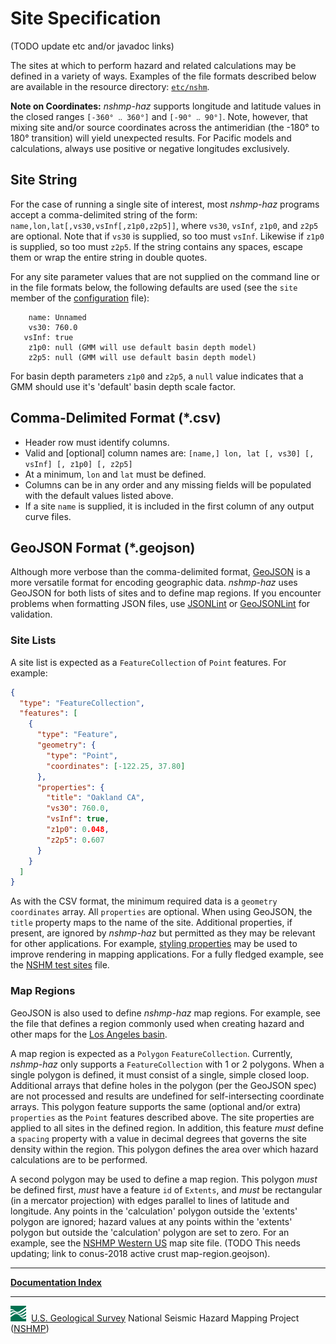 # Site Specification

(TODO update etc and/or javadoc links)

The sites at which to perform hazard and related calculations may be defined in a variety of
ways. Examples of the file formats described below are available in the resource directory:
[`etc/nshm`](/usgs/nshmp-haz/tree/master/etc/nshm).

__Note on Coordinates:__ *nshmp-haz* supports longitude and latitude values in the closed
ranges `[-360° ‥ 360°]` and `[-90° ‥ 90°]`. Note, however, that mixing site and/or source
coordinates across the antimeridian (the -180° to 180° transition) will yield unexpected results.
For Pacific models and calculations, always use positive or negative longitudes exclusively.

## Site String

For the case of running a single site of interest, most *nshmp-haz* programs accept a
comma-delimited string of the form: `name,lon,lat[,vs30,vsInf[,z1p0,z2p5]]`, where `vs30`, `vsInf`,
`z1p0`, and `z2p5` are optional. Note that if `vs30` is supplied, so too must `vsInf`. Likewise if
`z1p0` is supplied, so too must `z2p5`. If the string contains any spaces, escape them or wrap the
entire string in double quotes.

For any site parameter values that are not supplied on the command line or in the file formats
below, the following defaults are used (see the `site` member of the
[configuration](calculation-configuration) file):

```text
    name: Unnamed
    vs30: 760.0
   vsInf: true
    z1p0: null (GMM will use default basin depth model)
    z2p5: null (GMM will use default basin depth model)
```

For basin depth parameters `z1p0` and `z2p5`, a `null` value indicates that a GMM should use
it's 'default' basin depth scale factor.

## Comma-Delimited Format (\*.csv)

* Header row must identify columns.
* Valid and [optional] column names are:
  `[name,] lon, lat [, vs30] [, vsInf] [, z1p0] [, z2p5]`  
* At a minimum, `lon` and `lat` must be defined.
* Columns can be in any order and any missing fields will be populated with the default values
  listed above.
* If a site `name` is supplied, it is included in the first column of any output curve files.

## GeoJSON Format (\*.geojson)

Although more verbose than the comma-delimited format, [GeoJSON](http://geojson.org) is a more
versatile format for encoding geographic data. *nshmp-haz* uses GeoJSON for both lists of sites
and to define map regions. If you encounter problems when formatting JSON files, use
[JSONLint](http://jsonlint.com) or [GeoJSONLint](http://geojsonlint.com) for validation.

### Site Lists

A site list is expected as a `FeatureCollection` of `Point` features. For example:

```json
{
  "type": "FeatureCollection",
  "features": [
    {
      "type": "Feature",
      "geometry": {
        "type": "Point",
        "coordinates": [-122.25, 37.80]
      },
      "properties": {
        "title": "Oakland CA",
        "vs30": 760.0,
        "vsInf": true,
        "z1p0": 0.048,
        "z2p5": 0.607
      }
    }
  ]
}
```

As with the CSV format, the minimum required data is a `geometry` `coordinates` array. All
`properties` are optional. When using GeoJSON, the `title` property maps to the name of the site.
Additional properties, if present, are ignored by *nshmp-haz* but permitted as they may be
relevant for other applications. For example, [styling
properties](https://help.github.com/articles/mapping-geojson-files-on-github/#styling-features)
may be used to improve rendering in mapping applications. For a fully fledged example, see the
[NSHM test sites](/usgs/nshmp-haz/blob/master/etc/nshm/sites-nshmp.geojson) file.

### Map Regions

GeoJSON is also used to define *nshmp-haz* map regions. For example, see the file that defines a
region commonly used when creating hazard and other maps for the
[Los Angeles basin](/usgs/nshmp-haz/blob/master/etc/nshm/map-la-basin.geojson).

A map region is expected as a `Polygon` `FeatureCollection`. Currently, *nshmp-haz* only supports
a `FeatureCollection` with 1 or 2 polygons. When a single polygon is defined, it must consist of a
single, simple closed loop. Additional arrays that define holes in the polygon (per the GeoJSON
spec) are not processed and results are undefined for self-intersecting coordinate arrays. This
polygon feature supports the same (optional and/or extra) `properties` as the `Point` features
described above. The site properties are applied to all sites in the defined region. In addition,
this feature *must* define a `spacing` property with a value in decimal degrees that governs the
site density within the region. This polygon defines the area over which hazard calculations are
to be performed.

A second polygon may be used to define a map region. This polygon *must* be defined first, *must*
have a feature `id` of `Extents`, and *must* be rectangular (in a mercator projection) with edges
parallel to lines of latitude and longitude. Any points in the 'calculation' polygon outside the
'extents' polygon are ignored; hazard values at any points within the 'extents' polygon but
outside the 'calculation' polygon are set to zero. For an example, see the
[NSHMP Western US](/usgs/nshmp-haz/blob/master/etc/nshm/map-wus.geojson) map site file.
(TODO This needs updating; link to conus-2018 active crust map-region.geojson).

---

[**Documentation Index**](docs/README.md)

---
![USGS logo](images/usgs-icon.png) &nbsp;[U.S. Geological Survey](https://www.usgs.gov)
National Seismic Hazard Mapping Project ([NSHMP](https://earthquake.usgs.gov/hazards/))
